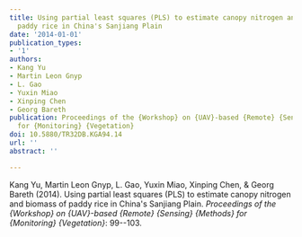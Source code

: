 ```yaml
---
title: Using partial least squares (PLS) to estimate canopy nitrogen and biomass of
  paddy rice in China's Sanjiang Plain
date: '2014-01-01'
publication_types:
- '1'
authors:
- Kang Yu
- Martin Leon Gnyp
- L. Gao
- Yuxin Miao
- Xinping Chen
- Georg Bareth
publication: Proceedings of the {Workshop} on {UAV}-based {Remote} {Sensing} {Methods}
  for {Monitoring} {Vegetation}
doi: 10.5880/TR32DB.KGA94.14
url: ''
abstract: ''

---
```


Kang Yu, Martin Leon Gnyp, L. Gao, Yuxin Miao, Xinping Chen, & Georg Bareth (2014). Using partial least squares (PLS) to estimate canopy nitrogen and biomass of paddy rice in China's Sanjiang Plain. *Proceedings of the {Workshop} on {UAV}-based {Remote} {Sensing} {Methods} for {Monitoring} {Vegetation}*: 99--103.
